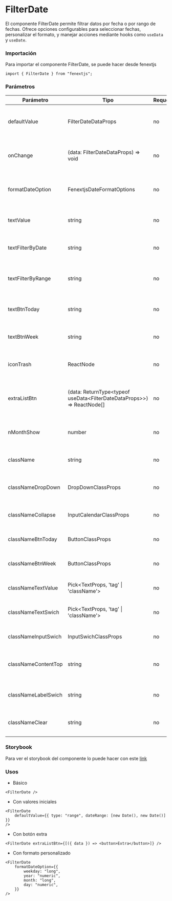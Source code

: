 # FilterDate

El componente FilterDate permite filtrar datos por fecha o por rango de fechas. Ofrece opciones configurables para seleccionar fechas, personalizar el formato, y manejar acciones mediante hooks como `useData` y `useDate`.

### Importación

Para importar el componente FilterDate, se puede hacer desde fenextjs

```tsx copy
import { FilterDate } from "fenextjs";
```

### Parámetros

| Parámetro           | Tipo                                                                        | Requerido | Default              | Descripcion                                                                  |
| ------------------- | --------------------------------------------------------------------------- | --------- | -------------------- | ---------------------------------------------------------------------------- |
| defaultValue        | FilterDateDataProps                                                         | no        | \{\}                 | Valor inicial del filtro de fecha, incluyendo tipo, fecha o rango de fechas. |
| onChange            | (data: FilterDateDataProps) =\> void                                        | no        | undefined            | Función que se ejecuta cuando cambia el valor del filtro de fecha.           |
| formatDateOption    | FenextjsDateFormatOptions                                                   | no        | \{\}                 | Opciones de formato para mostrar las fechas seleccionadas.                   |
| textValue           | string                                                                      | no        | 'Filtrar por fecha:' | Texto principal que describe el propósito del filtro.                        |
| textFilterByDate    | string                                                                      | no        | 'Filtar por fecha'   | Texto que se muestra para la opción de filtro por fecha.                     |
| textFilterByRange   | string                                                                      | no        | 'Filtar por rango'   | Texto que se muestra para la opción de filtro por rango de fechas.           |
| textBtnToday        | string                                                                      | no        | 'Hoy'                | Texto del botón para seleccionar la fecha actual.                            |
| textBtnWeek         | string                                                                      | no        | 'Esta Semana'        | Texto del botón para seleccionar la semana actual.                           |
| iconTrash           | ReactNode                                                                   | no        | \<SvgTrash /\>       | Icono que se muestra como indicador para eliminar filtros.                   |
| extraListBtn        | (data: ReturnType\<typeof useData\<FilterDateDataProps\>\>) =\> ReactNode[] | no        | []                   | Lista de botones personalizados que se pueden agregar dinámicamente.         |
| nMonthShow          | number                                                                      | no        | 2                    | Número de meses visibles en el calendario.                                   |
| className           | string                                                                      | no        | ''                   | Clase CSS para personalizar el contenedor principal.                         |
| classNameDropDown   | DropDownClassProps                                                          | no        | \{\}                 | Clase CSS para personalizar el menú desplegable.                             |
| classNameCollapse   | InputCalendarClassProps                                                     | no        | \{\}                 | Clase CSS para personalizar el calendario desplegable.                       |
| classNameBtnToday   | ButtonClassProps                                                            | no        | \{\}                 | Clase CSS para personalizar el botón 'Hoy'.                                  |
| classNameBtnWeek    | ButtonClassProps                                                            | no        | \{\}                 | Clase CSS para personalizar el botón 'Esta Semana'.                          |
| classNameTextValue  | Pick\<TextProps, 'tag' \| 'className'\>                                     | no        | \{\}                 | Clase CSS para personalizar el texto principal.                              |
| classNameTextSwich  | Pick\<TextProps, 'tag' \| 'className'\>                                     | no        | \{\}                 | Clase CSS para personalizar los textos de los interruptores.                 |
| classNameInputSwich | InputSwichClassProps                                                        | no        | \{\}                 | Clase CSS para personalizar los interruptores.                               |
| classNameContentTop | string                                                                      | no        | ''                   | Clase CSS para personalizar el contenedor superior del contenido.            |
| classNameLabelSwich | string                                                                      | no        | ''                   | Clase CSS para personalizar las etiquetas de los interruptores.              |
| classNameClear      | string                                                                      | no        | ''                   | Clase CSS para personalizar el icono de limpiar filtros.                     |

### Storybook

Para ver el storybook del componente lo puede hacer con este [link](https://fenextjs-component-storybook.vercel.app/?path=/story/filter-date--index)

### Usos

-   Básico

```tsx copy
<FilterDate />
```

-   Con valores iniciales

```tsx copy
<FilterDate
    defaultValue={{ type: "range", dateRange: [new Date(), new Date()] }}
/>
```

-   Con botón extra

```tsx copy
<FilterDate extraListBtn={[({ data }) => <button>Extra</button>]} />
```

-   Con formato personalizado

```tsx copy
<FilterDate
    formatDateOption={{
        weekday: "long",
        year: "numeric",
        month: "long",
        day: "numeric",
    }}
/>
```
